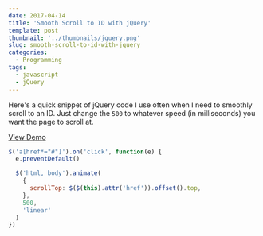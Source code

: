 ```yaml
---
date: 2017-04-14
title: 'Smooth Scroll to ID with jQuery'
template: post
thumbnail: '../thumbnails/jquery.png'
slug: smooth-scroll-to-id-with-jquery
categories:
  - Programming
tags:
  - javascript
  - jQuery
---
```


Here's a quick snippet of jQuery code I use often when I need to smoothly scroll to an ID. Just change the `500` to whatever speed (in milliseconds) you want the page to scroll at.

[View Demo](http://codepen.io/taniarascia/pen/MJEXZj)

```js
$('a[href*="#"]').on('click', function(e) {
  e.preventDefault()

  $('html, body').animate(
    {
      scrollTop: $($(this).attr('href')).offset().top,
    },
    500,
    'linear'
  )
})
```
